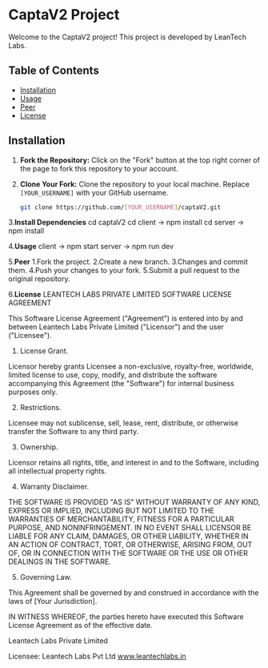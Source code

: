 # CaptaV2 Project

Welcome to the CaptaV2 project! This project is developed by LeanTech Labs.

## Table of Contents

- [Installation](#installation)
- [Usage](#usage)
- [Peer](#contributing)
- [License](#license)

## Installation

1. **Fork the Repository:**
   Click on the "Fork" button at the top right corner of the page to fork this repository to your account.

2. **Clone Your Fork:**
   Clone the repository to your local machine. Replace `[YOUR_USERNAME]` with your GitHub username.

   ```bash
   git clone https://github.com/[YOUR_USERNAME]/captaV2.git

3.**Install Dependencies**
    cd captaV2
    cd client -> npm install
    cd server -> npm install

4.**Usage**
    client -> npm start
    server -> npm run dev

5.**Peer**
    1.Fork the project.
    2.Create a new branch.
    3.Changes and commit them.
    4.Push your changes to your fork.
    5.Submit a pull request to the original repository.

6.**License**
LEANTECH LABS PRIVATE LIMITED SOFTWARE LICENSE AGREEMENT

This Software License Agreement ("Agreement") is entered into by and between Leantech Labs Private Limited ("Licensor") and the user ("Licensee").

1. License Grant.

Licensor hereby grants Licensee a non-exclusive, royalty-free, worldwide, limited license to use, copy, modify, and distribute the software accompanying this Agreement (the "Software") for internal business purposes only.

2. Restrictions.

Licensee may not sublicense, sell, lease, rent, distribute, or otherwise transfer the Software to any third party.

3. Ownership.

Licensor retains all rights, title, and interest in and to the Software, including all intellectual property rights.

4. Warranty Disclaimer.

THE SOFTWARE IS PROVIDED "AS IS" WITHOUT WARRANTY OF ANY KIND, EXPRESS OR IMPLIED, INCLUDING BUT NOT LIMITED TO THE WARRANTIES OF MERCHANTABILITY, FITNESS FOR A PARTICULAR PURPOSE, AND NONINFRINGEMENT. IN NO EVENT SHALL LICENSOR BE LIABLE FOR ANY CLAIM, DAMAGES, OR OTHER LIABILITY, WHETHER IN AN ACTION OF CONTRACT, TORT, OR OTHERWISE, ARISING FROM, OUT OF, OR IN CONNECTION WITH THE SOFTWARE OR THE USE OR OTHER DEALINGS IN THE SOFTWARE.

5. Governing Law.

This Agreement shall be governed by and construed in accordance with the laws of [Your Jurisdiction].

IN WITNESS WHEREOF, the parties hereto have executed this Software License Agreement as of the effective date.

Leantech Labs Private Limited


Licensee:
Leantech Labs Pvt Ltd
www.leantechlabs.in
